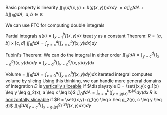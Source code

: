 Basic property is linearity
	$\displaystyle \iint_R (af(x,y)+b(g(x,y)))dxdy$
	$\displaystyle =a\iint_R fdA + b\iint_R gdA,\text{  } a,b \in \mathbb{R}$

We can use FTC for computing double integrals

Partial integrals
	$\displaystyle g(y) = \int_{x=1}^{b} f(x,y)dx$ treat $y$ as a constant
Theorem:
$R = [a,b] \times [c,d]$
	$\displaystyle \iint_{R} fdA = \int_{y=c}^{d} \left[\int_{x=a}^{b} f(x,y)dx \right]dy$

Fubini's Theorem:
	We can do the integral in either order
		$\displaystyle \iint_{R} fdA = \int_{y=c}^{d}\left(\int_{x=a}^{b}f(x,y) dx\right)dy = \int_{x=a}^{b}\left(\int_{y=c}^{d}f(x,y) dy\right)dx$

Volume = $\displaystyle \iint_{R} fdA = \int_{x=0}^{a}\left(\int_{y=0}^{b}f(x,y) dy\right)dx$
	iterated integral computes volume by slicing
	Using this thinking, we can handle more general domains of integration
		$D$ is <u>vertically sliceable</u> if $\displaystyle D = \set{(x,y): g_1(x) \leq y \leq g_2(x), a \leq x \leq b}$
			$\displaystyle \iint_{D}fdA = \int_{x=a}^{b} \left(\int_{y = g_1(x)}^{g_2(x)} dy\right)dx$
		$R$ is <u>horizontally sliceable</u> if $R = \set{(x,y): g_1(y) \leq x \leq g_2(y), c \leq y \leq d}$
			$\displaystyle \iint_{R} fdA \int_{y=c}^{d}\left(\int_{x = g_1(y)}^{g_2(y)}f(x,y)dx\right)dy$
			